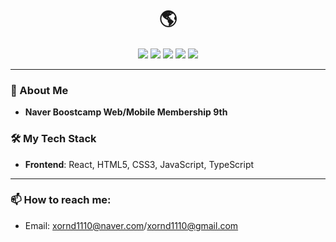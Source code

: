<h1 align="center">🌎</h1>

<p align="center">
  <img src="https://img.shields.io/badge/react-000000?style=for-the-badge&logo=React&logoColor=61DAFB"> 
  <img src="https://img.shields.io/badge/HTML5-E34F26?style=for-the-badge&logo=HTML5&logoColor=white">
  <img src="https://img.shields.io/badge/CSS3-1572B6?style=for-the-badge&logo=CSS3&logoColor=white">
  <img src="https://img.shields.io/badge/JavaScript-F7DF1E?style=for-the-badge&logo=JavaScript&logoColor=black">
  <img src="https://img.shields.io/badge/git-F05032?style=for-the-badge&logo=git&logoColor=white">
</p>

---

### 🚀 About Me
- **Naver Boostcamp Web/Mobile Membership 9th**
  
### 🛠 My Tech Stack
- **Frontend**: React, HTML5, CSS3, JavaScript, TypeScript

---

### 📫 How to reach me:
- Email: [xornd1110@naver.com](mailto:xornd1110@gmail.com)/[xornd1110@gmail.com](mailto:xornd1110@naver.com)